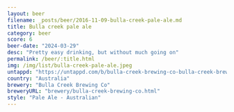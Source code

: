 ```yaml
---
layout: beer
filename: _posts/beer/2016-11-09-bulla-creek-pale-ale.md
title: Bulla creek pale ale
category: beer
score: 6
beer-date: "2024-03-29"
desc: "Pretty easy drinking, but without much going on"
permalink: /beer/:title.html
img: /img/list/bulla-creek-pale-ale.jpeg
untappd: "https://untappd.com/b/bulla-creek-brewing-co-bulla-creek-brewing-co-pale-ale/5295918"
country: "Australia"
brewery: "Bulla Creek Brewing Co"
breweryURL: "brewery/bulla-creek-brewing-co.html"
style: "Pale Ale - Australian"
---
```

